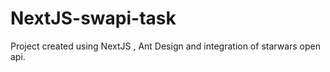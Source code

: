 # NextJS-swapi-task
Project created using NextJS , Ant Design and integration of starwars open api. 
